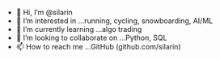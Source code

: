 - 👋 Hi, I’m @silarin
- 👀 I’m interested in ...running, cycling, snowboarding, AI/ML
- 🌱 I’m currently learning ...algo trading
- 💞️ I’m looking to collaborate on ...Python, SQL
- 📫 How to reach me ...GitHub (github.com/silarin)

<!---
silarin/silarin is a ✨ special ✨ repository because its `README.md` (this file) appears on your GitHub profile.
You can click the Preview link to take a look at your changes.
--->

